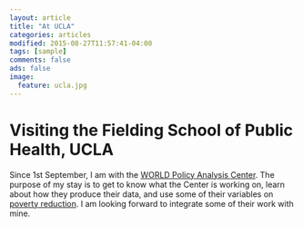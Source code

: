 ```yaml
---
layout: article
title: "At UCLA"
categories: articles
modified: 2015-08-27T11:57:41-04:00
tags: [sample]
comments: false
ads: false
image:
  feature: ucla.jpg
---
```


# Visiting the Fielding School of Public Health, UCLA

Since 1st September, I am with the [WORLD Policy Analysis Center](http://worldpolicycenter.org/). The purpose of my stay is to get to know what the Center is working on, learn about how they produce their data, and use some of their variables on [poverty reduction](http://worldpolicycenter.org/topics/poverty/policies). I am looking forward to integrate some of their work with mine.
